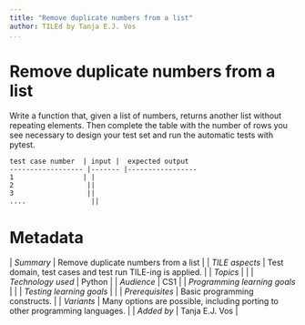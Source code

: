 ```yaml
---
title: "Remove duplicate numbers from a list"
author: TILEd by Tanja E.J. Vos
...
```


# Remove duplicate numbers from a list

Write a function that, given a list of numbers, returns another list without repeating elements. Then complete the table with the number of rows you see necessary to design your test set and run the automatic tests with pytest.

    test case number  | input |  expected output
    ------------------ |------- |-----------------
    1                 | |      
    2                  ||        
    3                  ||        
    ....                ||                     



# Metadata

| *Summary*                     | Remove duplicate numbers from a list |
| *TILE aspects*                | Test domain, test cases and test run TILE-ing is applied. |
| *Topics*                      |  |
| *Technology used*             | Python |
| *Audience*                    | CS1 |
| *Programming learning goals*  |  |
| *Testing learning goals*      |  |
| *Prerequisites*               | Basic programming constructs. |
| *Variants*                    | Many options are possible, including porting to other programming languages. | 
| *Added by*                    | Tanja E.J. Vos |   

